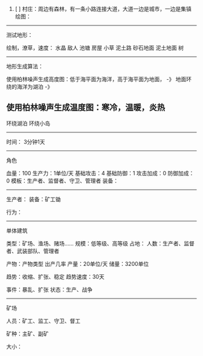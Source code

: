 1. [ ] 村庄：周边有森林，有一条小路连接大道，大道一边是城市，一边是集镇   绘图：


----
测试地形：

绘制，潦草，速度：
水晶
敌人
池塘
房屋
小草
泥土路
砂石地面
泥土地面
树



---

地形生成算法：

使用柏林噪声生成高度图：低于海平面为海洋，高于海平面为地面，
-》
地面环绕的海洋为湖泊
-》



使用柏林噪声生成温度图：寒冷，温暖，炎热
---
环绕湖泊
环绕小岛







---



时间：
3分钟1天


---
角色

血量：100
生产力：1单位/天
基础攻击：4
基础防御：1
攻击加成：0
防御加成：0
模板：生产者、监督者、守卫、管理者
装备：


---
生产者：
装备：矿工锄

行为：




---
单体建筑

类型：矿场、渔场、赌场……
规模：低等级、高等级
占地：
人数：生产者、监督者、武装部队、管理者

产物：产物类型  出产几率
产量：20单位/天
储量：3200单位


趋势：收缩、扩张、稳定
趋势速度：30天


事件：暴乱、扩张
状态：生产、战争


---


矿场

人员：矿工、监工、守卫、督工

矿种：主矿、副矿

大小：